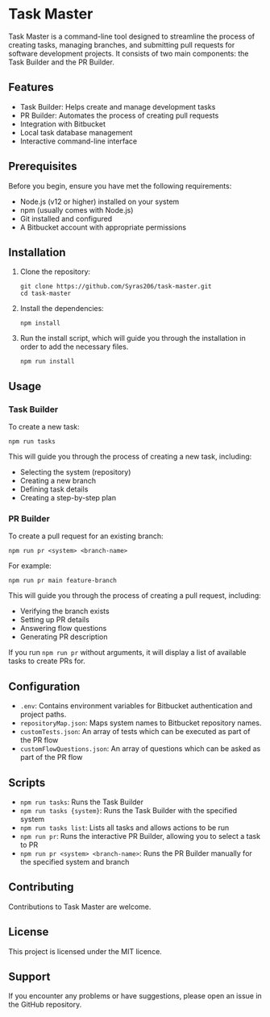 # Task Master

Task Master is a command-line tool designed to streamline the process of creating tasks, managing branches, and submitting pull requests for software development projects. It consists of two main components: the Task Builder and the PR Builder.

## Features

- Task Builder: Helps create and manage development tasks
- PR Builder: Automates the process of creating pull requests
- Integration with Bitbucket
- Local task database management
- Interactive command-line interface

## Prerequisites

Before you begin, ensure you have met the following requirements:

- Node.js (v12 or higher) installed on your system
- npm (usually comes with Node.js)
- Git installed and configured
- A Bitbucket account with appropriate permissions

## Installation

1. Clone the repository:
    ```
    git clone https://github.com/Syras206/task-master.git
    cd task-master
    ```
   
2. Install the dependencies:
    ```
    npm install
    ```

3. Run the install script, which will guide you through the installation in order to add the necessary files.
    ```
    npm run install
    ```

## Usage

### Task Builder

To create a new task:

```
npm run tasks
```

This will guide you through the process of creating a new task, including:
- Selecting the system (repository)
- Creating a new branch
- Defining task details
- Creating a step-by-step plan

### PR Builder

To create a pull request for an existing branch:

```
npm run pr <system> <branch-name>
```

For example:
```
npm run pr main feature-branch
```

This will guide you through the process of creating a pull request, including:
- Verifying the branch exists
- Setting up PR details
- Answering flow questions
- Generating PR description

If you run `npm run pr` without arguments, it will display a list of available tasks to create PRs for.

## Configuration

- `.env`: Contains environment variables for Bitbucket authentication and project paths.
- `repositoryMap.json`: Maps system names to Bitbucket repository names.
- `customTests.json`: An array of tests which can be executed as part of the PR flow
- `customFlowQuestions.json`: An array of questions which can be asked as part of the PR flow

## Scripts

- `npm run tasks`: Runs the Task Builder
- `npm run tasks {system}`: Runs the Task Builder with the specified system
- `npm run tasks list`: Lists all tasks and allows actions to be run
- `npm run pr`: Runs the interactive PR Builder, allowing you to select a task to PR
- `npm run pr <system> <branch-name>`: Runs the PR Builder manually for the specified system and branch

## Contributing

Contributions to Task Master are welcome.

## License

This project is licensed under the MIT licence.

## Support

If you encounter any problems or have suggestions, please open an issue in the GitHub repository.
